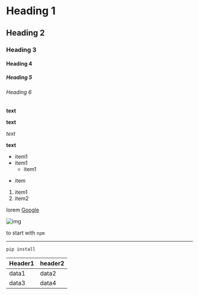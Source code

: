 # Heading 1
## Heading 2
### Heading 3
#### Heading 4
##### Heading 5
###### Heading 6

**text**

__text__

*text*

__text__

- item1
- item1
    - item1
* item    

1. item1
2. item2

lorem [Google](www.google.com)

![img](https://th.bing.com/th/id/OIP.nBfcfldv4r6TkWhoEyyJNAHaHi?w=173&h=180&c=7&r=0&o=5&dpr=1.3&pid=1.7)

to start with `npm`

---

```
pip install
```
|Header1|header2|
|-------|-------|
|data1|data2|
|data3|data4|

